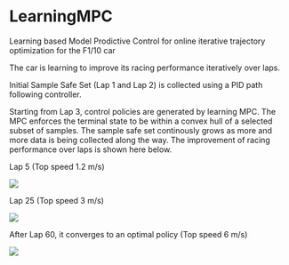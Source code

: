 # LearningMPC
Learning based Model Prodictive Control for online iterative trajectory optimization for the F1/10 car 

The car is learning to improve its racing performance iteratively over laps.

Initial Sample Safe Set (Lap 1 and Lap 2) is collected using a PID path following controller.

Starting from Lap 3, control policies are generated by learning MPC. The MPC enforces the terminal state to be within a convex hull of a selected subset of samples. The sample safe set continously grows as more and more data is being collected along the way. The improvement of racing performance over laps is shown here below.

Lap 5 (Top speed 1.2 m/s)

![](media/lap5.gif)

Lap 25 (Top speed 3 m/s)

![](media/lap25.gif)

After Lap 60, it converges to an optimal policy (Top speed 6 m/s)

![](media/lap50.gif)


